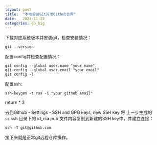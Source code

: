 ```yaml
---
layout: post
title:  "本地安装Git开发Github仓库"
date:   2023-11-22
categories: go_big
---
```


下载对应系统版本并安装git，检查安装情况：
```
git --version
```

配置config并检查配置情况：
```
git config --global user.name "your name"
git config --global user.email "your email"
git config -l
```

配置ssh:
```
ssh-keygen -t rsa -C "your github email"
```
return * 3

去到Github - Settings - SSH and GPG keys, new SSH key 将 上一步生成的 ~/.ssh 目录下的 id_rsa.pub 文件内容复制到新建的SSH key中，并建立连接：
```
ssh -T git@github.com
```

接下来就是正常git远程仓库操作。
